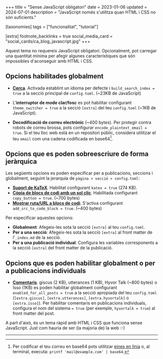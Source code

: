 +++
title = "Sense JavaScript obligatori"
date = 2023-01-06
updated = 2024-07-01
description = "JavaScript només s'utilitza quan HTML i CSS no són suficients."

[taxonomies]
tags = ["funcionalitat", "tutorial"]

[extra]
footnote_backlinks = true
social_media_card = "social_cards/ca_blog_javascript.jpg"
+++

Aquest tema no requereix JavaScript obligatori. Opcionalment, pot carregar una quantitat mínima per afegir algunes característiques que són impossibles d'aconseguir amb HTML i CSS.

## Opcions habilitades globalment

- [**Cerca**](@/blog/mastering-tabi-settings/index.ca.md#cerca). Activada establint un idioma per defecte i `build_search_index = true` a la secció principal de `config.toml`. (~23KB de JavaScript)

- L'**interruptor de mode clar/fosc** es pot habilitar configurant `theme_switcher = true` a la secció `[extra]` del teu `config.toml` (~1KB de JavaScript).

- **Decodificació de correu electrònic** (~400 bytes). Per protegir contra robots de correu brossa, pots configurar `encode_plaintext_email = true`. Si el teu lloc web està en un repositori públic, considera utilitzar el teu `email` com una cadena codificada en base64[^1].

## Opcions que es poden sobreescriure de forma jeràrquica

Les següents opcions es poden especificar per a publicacions, seccions i globalment, seguint la jerarquia de `pàgina > secció > config.toml`:

- [**Suport de KaTeX**](@/blog/markdown/index.ca.md#katex). Habilitat configurant `katex = true` (274 KB).
- [**Còpia de blocs de codi amb un sol clic**](@/blog/markdown/index.ca.md#bloc-de-codi). Habilitada configurant `copy_button = true`. (~700 bytes)
- [**Mostrar ruta/URL a blocs de codi**](@/blog/shortcodes/index.ca.md#mostrar-ruta-o-url). S'activa configurant `add_src_to_code_block = true`. (~400 bytes)

Per especificar aquestes opcions:

- **Globalment**: Afegeix-les sota la secció `[extra]` al teu `config.toml`.
- **Per a una secció**: Afegeix-les sota la secció `[extra]` al front matter de l'`_index.md` de la secció.
- **Per a una publicació individual**: Configura les variables corresponents a la secció `[extra]` del front matter de la publicació.

## Opcions que es poden habilitar globalment o per a publicacions individuals

- [**Comentaris**](@/blog/comments/index.ca.md). giscus (2 KB), utterances (1 KB), Hyvor Talk (~800 bytes) o Isso (1KB) es poden habilitar globalment configurant `enabled_for_all_posts = true` a la secció apropiada del teu `config.toml` (`[extra.giscus]`, `[extra.utterances]`, `[extra.hyvortalk]` o `[extra.isso]`). Per habilitar comentaris en publicacions individuals, configura el nom del sistema `= true` (per exemple, `hyvortalk = true`) al front matter del post.

A part d'això, és un tema ràpid amb HTML i CSS que funciona sense JavaScript. Just com hauria de ser (la majoria de) la web :-)

---

[^1]: Per codificar el teu correu en base64 pots utilitzar [eines en línia](https://www.base64encode.org/) o, al terminal, executa: `printf 'mail@example.com' | base64`.
